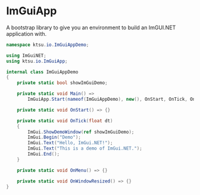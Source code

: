 # ImGuiApp

A bootstrap library to give you an environment to build an ImGUI.NET application with.

```csharp
namespace ktsu.io.ImGuiAppDemo;

using ImGuiNET;
using ktsu.io.ImGuiApp;

internal class ImGuiAppDemo
{
	private static bool showImGuiDemo;

	private static void Main() =>
		ImGuiApp.Start(nameof(ImGuiAppDemo), new(), OnStart, OnTick, OnMenu, OnWindowResized);

	private static void OnStart() => {}

	private static void OnTick(float dt)
	{
		ImGui.ShowDemoWindow(ref showImGuiDemo);
		ImGui.Begin("Demo");
		ImGui.Text("Hello, ImGui.NET!");
		ImGui.Text("This is a demo of ImGui.NET.");
		ImGui.End();
	}

	private static void OnMenu() => {}

	private static void OnWindowResized() => {}
}

```
